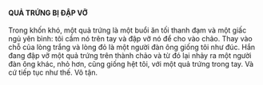 #### QUẢ TRỨNG BỊ ĐẬP VỠ

Trong khốn khó, một quả trứng là một buổi ăn tối thanh đạm và một giấc ngủ yên bình: tôi cầm nó trên tay và đập vỡ nó để cho vào chảo. Thay vào chỗ của lòng trắng và lòng đỏ là một người đàn ông giống tôi như đúc. Hắn đang đập vỡ một quả trứng trên thành chảo và từ đó lại nhảy ra một người đàn ông khác, nhỏ hơn, cũng giống hệt tôi, với một quả trứng trong tay. Và cứ tiếp tục như thế. Vô tận.